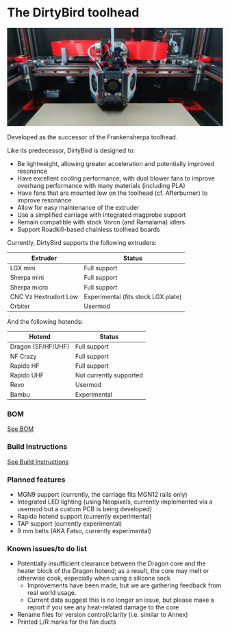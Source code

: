 # The DirtyBird toolhead

![DirtyBird Toolhead](./images/hero.jpg)

Developed as the successor of the Frankensherpa toolhead.

Like its predecessor, DirtyBird is designed to:

- Be lightweight, allowing greater acceleration and potentially improved resonance
- Have excellent cooling performance, with dual blower fans to improve overhang performance with many materials (including PLA)
- Have fans that are mounted low on the toolhead (cf. Afterburner) to improve resonance
- Allow for easy maintenance of the extruder
- Use a simplified carriage with integrated magprobe support
- Remain compatible with stock Voron (and Ramalama) idlers
- Support Roadkill-based chainless toolhead boards

Currently, DirtyBird supports the following extruders:

| Extruder | Status |
| ------- | ------- |
| LGX mini | Full support |
| Sherpa mini | Full support |
| Sherpa micro | Full support |
| CNC Vz Hextrudort Low | Experimental (fits stock LGX plate) |
| Orbiter | Usermod |

And the following hotends:

| Hotend | Status |
| ------- | ------- |
| Dragon (SF/HF/UHF) | Full support |
| NF Crazy | Full support |
| Rapido HF | Full support |
| Rapido UHF | Not currently supported |
| Revo | Usermod |
| Bambu | Experimental |

### BOM

[See BOM](./docs//bill-of-materials.md)

### Build Instructions

[See Build Instructions](./docs/build.md)

### Planned features

- MGN9 support (currently, the carriage fits MGN12 rails only)
- Integrated LED lighting (using Neopixels, currently implemented via a usermod but a custom PCB is being developed)
- Rapido hotend support (currently experimental)
- TAP support (currently experimental)
- 9 mm belts (AKA Fatso, currently experimental)

### Known issues/to do list

- Potentially insufficient clearance between the Dragon core and the heater block of the Dragon hotend; as a result, the core may melt or otherwise cook, especially when using a silicone sock
  - Improvements have been made, but we are gathering feedback from real world usage.
  - Current data suggest this is no longer an issue, but please make a report if you see any heat-related damage to the core
- Rename files for version control/clarity (i.e. similar to Annex)
- Printed L/R marks for the fan ducts
